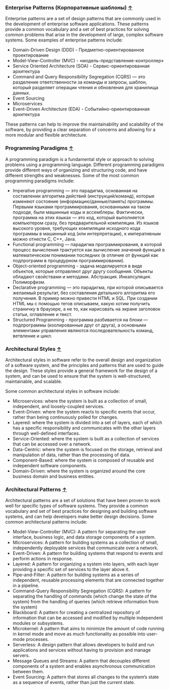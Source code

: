 
### Enterprise Patterns (Корпоративные шаблоны) [&uarr;](#Readme)


Enterprise patterns are a set of design patterns that are commonly used in the development of enterprise software applications. 
These patterns provide a common vocabulary and a set of best practices for solving common problems that arise in the development of large, 
complex software systems. Some examples of enterprise patterns include:

- Domain-Driven Design (DDD) - Предметно-ориентированное проектирование
- Model-View-Controller (MVC) - «модель-представление-контроллер»
- Service Oriented Architecture (SOA) - Сервис-ориентированная архитектура
- Command and Query Responsibility Segregation (CQRS) — это разделение ответственности за команды и запросы, шаблон, который разделяет операции чтения и обновления для хранилища данных.
- Event Sourcing
- Microservices
- Event-Driven Architecture (EDA) - Событийно-ориентированная архитектура

These patterns can help to improve the maintainability and scalability of the software, by providing a clear separation of concerns and allowing 
for a more modular and flexible architecture.


### Programming Paradigms [&uarr;](#Readme)


A programming paradigm is a fundamental style or approach to solving problems using a programming language. Different programming paradigms provide different ways of organizing and structuring code, and have different strengths and weaknesses. Some of the most common programming paradigms include:

- Imperative programming — это парадигма, основанная на составлении алгоритма действий (инструкций/команд), которые изменяют состояние (информацию/данные/память) программы. Первыми языками программирования, основанными на таком подходе, были машинные коды и ассемблеры. Фактически, программа на этих языках — это код, который выполняется компьютером сразу, без предварительной компиляции. Из языков высокого уровня, требующих компиляции исходного кода программы в машинный код (или интерпретации), к императивным можно отнести C, C++, Java.
- Functional programming — парадигма программирования, в которой процесс вычисления трактуется как вычисление значений функций в математическом понимании последних (в отличие от функций как подпрограмм в процедурном программировании).
- Object-oriented programming - задача моделируется в виде объектов, которые отправляют друг другу сообщения. Объекты обладают свойствами и методами. Абстракция. Инкапсуляция. Полиморфизм.
- Declarative programming — это парадигма, при которой описывается желаемый результат, без составления детального алгоритма его получения. В пример можно привести HTML и SQL. При создании HTML мы с помощью тегов описываем, какую хотим получить страничку в браузере, а не то, как нарисовать на экране заголовок статьи, оглавление и текст.
- Structured Programming - программа разбивается на блоки — подпрограммы (изолированные друг от друга), а основными элементами управления являются последовательность команд, ветвление и цикл.

### Architectural Styles [&uarr;](#Readme)


Architectural styles in software refer to the overall design and organization of a software system, and the principles and patterns that are used to guide the design. These styles provide a general framework for the design of a system, and can be used to ensure that the system is well-structured, maintainable, and scalable.

Some common architectural styles in software include:

- Microservices: where the system is built as a collection of small, independent, and loosely-coupled services.
- Event-Driven: where the system reacts to specific events that occur, rather than being continuously polled for changes.
- Layered: where the system is divided into a set of layers, each of which has a specific responsibility and communicates with the other layers through well-defined interfaces.
- Service-Oriented: where the system is built as a collection of services that can be accessed over a network.
- Data-Centric: where the system is focused on the storage, retrieval and manipulation of data, rather than the processing of data.
- Component-Based: where the system is composed of reusable and independent software components.
- Domain-Driven: where the system is organized around the core business domain and business entities.


### Architectural Patterns [&uarr;](#Readme)


Architectural patterns are a set of solutions that have been proven to work well for specific types of software systems. They provide a common vocabulary and set of best practices for designing and building software systems, and can help developers make better design decisions. Some common architectural patterns include:

- Model-View-Controller (MVC): A pattern for separating the user interface, business logic, and data storage components of a system.
- Microservices: A pattern for building systems as a collection of small, independently deployable services that communicate over a network.
- Event-Driven: A pattern for building systems that respond to events and perform actions in response.
- Layered: A pattern for organizing a system into layers, with each layer providing a specific set of services to the layer above it.
- Pipe-and-Filter: A pattern for building systems as a series of independent, reusable processing elements that are connected together in a pipeline.
- Command-Query Responsibility Segregation (CQRS): A pattern for separating the handling of commands (which change the state of the system) from the handling of queries (which retrieve information from the system)
- Blackboard: A pattern for creating a centralized repository of information that can be accessed and modified by multiple independent modules or subsystems.
- Microkernel: A pattern that aims to minimize the amount of code running in kernel mode and move as much functionality as possible into user-mode processes.
- Serverless: A design pattern that allows developers to build and run applications and services without having to provision and manage servers.
- Message Queues and Streams: A pattern that decouples different components of a system and enables asynchronous communication between them.
- Event Sourcing: A pattern that stores all changes to the system’s state as a sequence of events, rather than just the current state.
